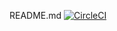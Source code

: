 README.md
[![CircleCI](https://circleci.com/gh/SebastianJordan/ionic-ci-sonnar.svg?style=svg)](https://circleci.com/gh/SebastianJordan/ionic-ci-sonnar)